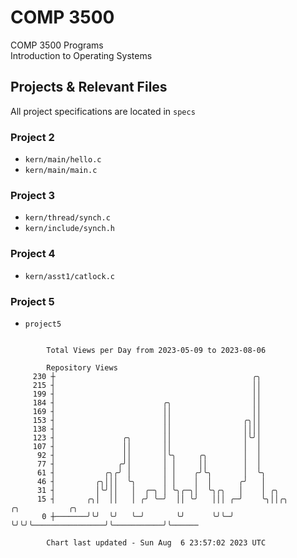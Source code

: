 # COMP 3500
COMP 3500 Programs  
Introduction to Operating Systems  
## Projects & Relevant Files
All project specifications are located in `specs`
### Project 2
- `kern/main/hello.c`
- `kern/main/main.c`
### Project 3
- `kern/thread/synch.c`
- `kern/include/synch.h`
### Project 4
- `kern/asst1/catlock.c`
### Project 5
- `project5`

```

        Total Views per Day from 2023-05-09 to 2023-08-06

        Repository Views
     230 ┼                                            ╭╮
     215 ┤                                            ││
     199 ┤                                            ││
     184 ┤                        ╭╮                  ││
     169 ┤                        ││                  ││
     153 ┤                        ││                ╭╮││
     138 ┤                        ││                ││││
     123 ┤               ╭╮       ││                │╰╯│
     107 ┤               ││       ││                │  │
      92 ┤               ││       │╰╮     ╭╮        │  │
      77 ┤              ╭╯│       │ │     ││        │  │
      61 ┤           ╭╮╭╯ │       │ │    ╭╯╰╮       │  ╰╮
      46 ┤         ╭╮│││  ╰╮      │ │    │  │      ╭╯   │
      31 ┤         │╰╯││   │  ╭─╮ │ ╰╮╭─╮│  ╰╮╭╮   │    │ ╭╮
      15 ┤       ╭╮│  ││   │ ╭╯ ╰─╯  ││ ╰╯   │││ ╭─╯    ╰╮││╭╮                ╭╮           ╭╮
       0 ┼───────╯╰╯  ╰╯   ╰─╯       ╰╯      ╰╯╰─╯       ╰╯╰╯╰────────────────╯╰───────────╯╰──────

        Chart last updated - Sun Aug  6 23:57:02 2023 UTC
        
```
